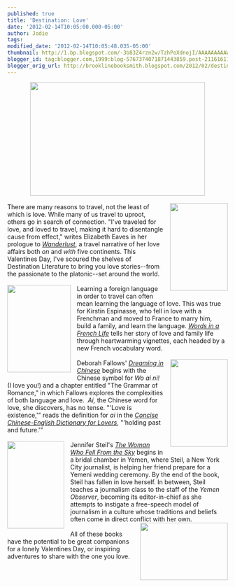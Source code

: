 ```yaml
---
published: true
title: 'Destination: Love'
date: '2012-02-14T10:05:00.000-05:00'
author: Jodie
tags: 
modified_date: '2012-02-14T10:05:48.035-05:00'
thumbnail: http://1.bp.blogspot.com/-3b83Z4rzn2w/TzhPoXdnojI/AAAAAAAAAWE/H10pPkwIAwg/s72-c/honeymoon-planning-1.jpg
blogger_id: tag:blogger.com,1999:blog-5767374071871443859.post-2116161187973947909
blogger_orig_url: http://brooklinebooksmith.blogspot.com/2012/02/destination-love.html
---
```


<div class="separator" style="clear: both; text-align: center;"><a href="http://1.bp.blogspot.com/-3b83Z4rzn2w/TzhPoXdnojI/AAAAAAAAAWE/H10pPkwIAwg/s1600/honeymoon-planning-1.jpg" imageanchor="1" style="margin-left: 1em; margin-right: 1em;"><img border="0" height="260" src="http://1.bp.blogspot.com/-3b83Z4rzn2w/TzhPoXdnojI/AAAAAAAAAWE/H10pPkwIAwg/s400/honeymoon-planning-1.jpg" width="400" /></a></div><br /><a href="http://1.bp.blogspot.com/-h_qpHnRhHAM/TzhOjksnCPI/AAAAAAAAAV0/Q2Evg0imtas/s1600/wanderlust_cover_final.jpg" imageanchor="1" style="clear: right; float: right; margin-bottom: 1em; margin-left: 1em;"><img border="0" height="200" src="http://1.bp.blogspot.com/-h_qpHnRhHAM/TzhOjksnCPI/AAAAAAAAAV0/Q2Evg0imtas/s200/wanderlust_cover_final.jpg" width="132" /></a>There are many reasons to travel, not the least of which is love. While many of us travel to uproot, others go in search of connection. "I've traveled for love, and loved to travel, making it hard to disentangle cause from effect," writes Elizabeth Eaves in her prologue to <em><a href="http://www.brooklinebooksmith-shop.com/book/9781580053112">Wanderlust</a></em>, a travel narrative of her love affairs both <em>on</em> and <em>with</em> five continents. This Valentines Day, I've scoured the shelves of Destination Literature to bring you love stories--from the passionate to the platonic--set around the world.<br /><br /><a href="http://1.bp.blogspot.com/-h67tiY5s6KQ/Tzg2T6ofqvI/AAAAAAAAAVc/uMr_C1vdbSI/s1600/475285-L.jpg" imageanchor="1" style="clear: left; float: left; margin-bottom: 1em; margin-right: 1em;"><img border="0" height="200" src="http://1.bp.blogspot.com/-h67tiY5s6KQ/Tzg2T6ofqvI/AAAAAAAAAVc/uMr_C1vdbSI/s200/475285-L.jpg" width="145" /></a>Learning a foreign language in order to travel can often mean learning the language of love. This was true for Kirstin Espinasse, who fell in love with a Frenchman and&nbsp;moved to France to marry him, build a family, and learn the language. <em><a href="http://www.brooklinebooksmith-shop.com/book/9780743287296">Words in a French Life</a></em> tells her story of love and family life through heartwarming vignettes, each headed by a new French vocabulary word.<br /><br /><a href="http://2.bp.blogspot.com/-J4x71hqTbtY/Tzg2lDqeuhI/AAAAAAAAAVk/01Sye4wNLkI/s1600/Dreaming-in-Chinese-cover.png" imageanchor="1" style="clear: right; float: right; margin-bottom: 1em; margin-left: 1em;"><img border="0" height="200" src="http://2.bp.blogspot.com/-J4x71hqTbtY/Tzg2lDqeuhI/AAAAAAAAAVk/01Sye4wNLkI/s200/Dreaming-in-Chinese-cover.png" width="131" /></a>Deborah Fallows' <em><a href="http://www.brooklinebooksmith-shop.com/book/9780802779144">Dreaming in Chinese</a></em> begins with the Chinese symbol for <em>Wo ai ni!</em> (I love you!) and a chapter entitled "The Grammar of Romance," in which Fallows explores the complexities of both language and love.&nbsp; <em>Ai, </em>the Chinese word for love, she discovers, has no tense. "'Love is existence,'" reads the definition for <em>ai</em>&nbsp;in the <em><a href="http://www.brooklinebooksmith-shop.com/book/9780307278401">Concise Chinese-English Dictionary for Lovers</a></em>, "'holding past and future.'"<br /><br /><a href="http://4.bp.blogspot.com/-8DKDS0XAUQ8/Tzg2v-leO6I/AAAAAAAAAVs/bKxVR4lEnDE/s1600/BookCover_WomanFellFromSky.jpg" imageanchor="1" style="clear: left; float: left; margin-bottom: 1em; margin-right: 1em;"><img border="0" height="200" src="http://4.bp.blogspot.com/-8DKDS0XAUQ8/Tzg2v-leO6I/AAAAAAAAAVs/bKxVR4lEnDE/s200/BookCover_WomanFellFromSky.jpg" width="130" /></a>Jennifer Steil's <em><a href="http://www.brooklinebooksmith-shop.com/book/9780767930512">The Woman Who Fell From the Sky</a></em> begins in a bridal chamber in Yemen, where&nbsp;Steil, a New York City&nbsp;journalist, is helping her friend prepare for a Yemeni wedding ceremony. By the end of the book, Steil has fallen in love herself. In between, Steil teaches a journalism class to the staff of the <em>Yemen Observer</em>, becoming its editor-in-chief as she attempts to instigate a free-speech model of journalism in a culture whose traditions and beliefs often come in direct conflict with her own.<br /><a href="http://3.bp.blogspot.com/-8J-9cq_yeVw/TzhPnVpLRlI/AAAAAAAAAV8/jcAAI74kdbs/s1600/HoneymoonBruceMiller_Alamy_grid-6x2.jpg" imageanchor="1" style="clear: right; float: right; margin-bottom: 1em; margin-left: 1em;"><img border="0" height="131" src="http://3.bp.blogspot.com/-8J-9cq_yeVw/TzhPnVpLRlI/AAAAAAAAAV8/jcAAI74kdbs/s200/HoneymoonBruceMiller_Alamy_grid-6x2.jpg" width="200" /></a><br />All of these books have the potential to be great companions for a lonely Valentines Day, or inspiring adventures to share with the one you love.